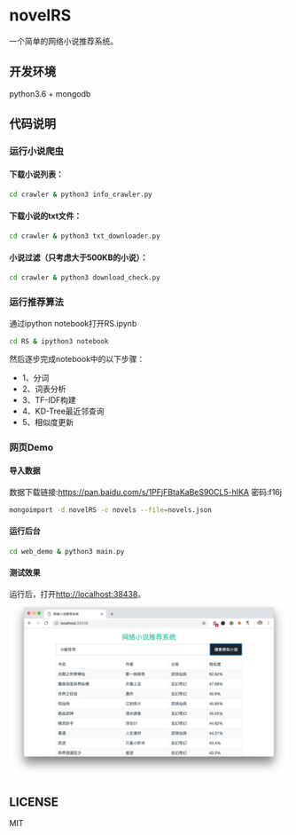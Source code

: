 # novelRS
一个简单的网络小说推荐系统。

## 开发环境
python3.6 + mongodb

## 代码说明
### 运行小说爬虫
#### 下载小说列表：
```bash
cd crawler & python3 info_crawler.py
```
#### 下载小说的txt文件：
```bash
cd crawler & python3 txt_downloader.py
```
#### 小说过滤（只考虑大于500KB的小说）：
```bash
cd crawler & python3 download_check.py
```

### 运行推荐算法
通过ipython notebook打开RS.ipynb
```bash
cd RS & ipython3 notebook
```
然后逐步完成notebook中的以下步骤：
- 1、分词
- 2、词表分析
- 3、TF-IDF构建
- 4、KD-Tree最近邻查询
- 5、相似度更新

### 网页Demo
#### 导入数据
数据下载链接:https://pan.baidu.com/s/1PFjFBtaKaBeS90CL5-hIKA  密码:f16j
``` sh
mongoimport -d novelRS -c novels --file=novels.json
```

#### 运行后台
```bash
cd web_demo & python3 main.py
```

#### 测试效果
运行后，打开[http://localhost:38438](http://localhost:38438)。
![](screenshot.png)

## LICENSE
MIT
